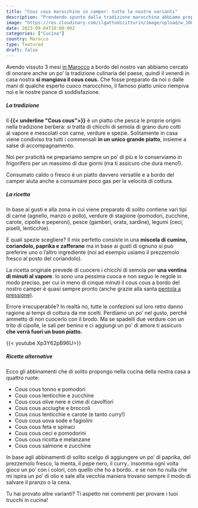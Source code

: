 ```yaml
---
title: "Cous cous marocchino in camper: tutte le nostre varianti"
description: "Prendendo spunto dalla tradizione marocchina abbiamo preparato il cous cous a bordo del camper e con un po’ di fantasia abbiamo abbinato tantissimi ingredienti per variare in ogni stagione"
image: "https://res.cloudinary.com/ilgattodicitturin/image/upload/w_1000/f_auto,q_auto:eco/v1690547026/Articoli/Cibo/cous-cous-marocco_bq4q58.jpg"
date: 2023-09-04T10:00:00Z
categories: ["Cucina"]
country: Marocco
type: featured
draft: false 
---
```


Avendo vissuto 3 mesi [in Marocco](/blog/marocco-in-camper-alla-scoperta-della-costa-atlantica) a bordo del nostro van abbiamo cercato di onorare anche un po’ la tradizione culinaria del paese, quindi il venerdì in casa nostra **si mangiava il cous cous.** Che fosse preparato da noi o dalle mani di qualche esperto cuoco marocchino, il famoso piatto unico riempiva noi e le nostre pance di soddisfazione.

##### La tradizione

Il **{{< underline "Cous cous">}}** è un piatto che pesca le proprie origini nella tradizione berbera: si tratta di chicchi di semola di grano duro cotti al vapore e mescolati con carne, verdure e spezie. Solitamente in casa viene condiviso tra tutti i commensali **in un unico grande piatto**, insieme a salse di accompagnamento. 

Noi per praticità ne prepariamo sempre un po’ di più e lo conserviamo in frigorifero per un massimo di due giorni (ma ti assicuro che dura meno!).

Consumato caldo o fresco è un piatto davvero versatile e a bordo del camper aiuta anche a consumare poco gas per la velocità di cottura.

##### La ricetta

In base ai gusti e alla zona in cui viene preparato di solito contiene vari tipi di carne (agnello, manzo o pollo), verdure di stagione (pomodori, zucchine, carote, cipolle e peperoni), pesce (gamberi, orata, sardine), legumi (ceci, piselli, lenticchie).

E quali spezie scegliere? Il mix perfetto consiste in una **miscela di cumino, coriandolo, paprika e zafferano** ma in base ai gusti di ognuno si può preferire uno o l’altro ingrediente (noi ad esempio usiamo il prezzemolo fresco al posto del coriandolo).

La ricetta originale prevede di cuocere i chicchi di semola per **una ventina di minuti al vapore**. Io sono una pessima cuoca e non seguo le regole in modo preciso, per cui in meno di cinque minuti il cous cous a bordo del nostro camper è quasi sempre pronto (anche grazie alla santa [pentola a pressione](/blog/10-utensili-indispensabili-nella-cucina-del-camper)). 

Errore irrecuperabile? In realtà no, tutte le confezioni sul loro retro danno ragione ai tempi di cottura da me scelti. 
Perdiamo un po’ nel gusto, perché ammetto di non cuocerlo con il brodo. Ma se spadelli due verdure con un trito di cipolle, le sali per benino e ci aggiungi un po’ di amore ti assicuro **che verrà fuori un buon piatto.** 

{{< youtube Xp3Y62pB96U>}} 

##### Ricette alternative 

Ecco gli abbinamenti che di solito propongo nella cucina della nostra casa a quattro ruote:
- Cous cous tonno e pomodori
- Cous cous lenticchie e zucchine
- Cous cous olive nere e cime di cavolfiori
- Cous cous acciughe e broccoli
- Cous cous lenticchie e carote (e tanto curry!)
- Cous cous uova sode e fagiolini
- Cous cous feta e spinaci
- Cous cous ceci e pomodorini
- Cous cous ricotta e melanzane
- Cous cous salmone e zucchine 

In base agli abbinamenti di solito scelgo di aggiungere un po’ di paprika, del prezzemolo fresco, la menta, il pepe nero, il curry.. insomma ogni volta gioco un po’ con i colori, con quello che ho a bordo.. e se non ho nulla che mi ispira un po’ di olio e sale alla vecchia maniera trovano sempre il modo di salvare il pranzo o la cena.

Tu hai provato altre varianti? Ti aspetto nei commenti per provare i tuoi trucchi in cucina!